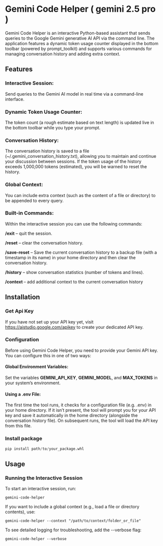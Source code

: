 # Gemini Code Helper ( gemini 2.5 pro )
Gemini Code Helper is an interactive Python-based assistant that sends queries to the Google Gemini generative AI API via the command line. 
The application features a dynamic token usage counter displayed in the bottom toolbar (powered by prompt_toolkit) and supports various commands for managing conversation history and adding extra context.

## Features
### Interactive Session: 
Send queries to the Gemini AI model in real time via a command-line interface.

### Dynamic Token Usage Counter:
The token count (a rough estimate based on text length) is updated live in the bottom toolbar while you type your prompt.

### Conversation History:
The conversation history is saved to a file (~/.gemini_conversation_history.txt), allowing you to maintain and continue your discussion between sessions.
If the token usage of the history exceeds 1,000,000 tokens (estimated), you will be warned to reset the history.

### Global Context:
You can include extra context (such as the content of a file or directory) to be appended to every query.

### Built-in Commands:
Within the interactive session you can use the following commands:

**/exit** – quit the session.

**/reset** – clear the conversation history.

**/save-reset** – Save the current conversation history to a backup file (with a timestamp in its name) in your home directory and then clear the conversation history.

**/history** – show conversation statistics (number of tokens and lines).

**/context <text>** – add additional context to the current conversation history

## Installation
### Get Api Key
If you have not set up your API key yet, visit https://aistudio.google.com/apikey to create your dedicated API key.

### Configuration
Before using Gemini Code Helper, you need to provide your Gemini API key. You can configure this in one of two ways:

#### Global Environment Variables:
Set the variables **GEMINI_API_KEY**, **GEMINI_MODEL**, and **MAX_TOKENS** in your system’s environment.

#### Using a .env File:
The first time the tool runs, it checks for a configuration file (e.g. .env) in your home directory. 
If it isn’t present, the tool will prompt you for your API key and save it automatically in the home directory (alongside the conversation history file). 
On subsequent runs, the tool will load the API key from this file.

### Install package
```python
pip install path/to/your_package.whl
```

## Usage

### Running the Interactive Session
To start an interactive session, run:
```pwsh
gemini-code-helper
```
If you want to include a global context (e.g., load a file or directory contents), use:
```pwsh
gemini-code-helper --context "/path/to/context/folder_or_file"
```
To see detailed logging for troubleshooting, add the --verbose flag:
```pwsh
gemini-code-helper --verbose
```
